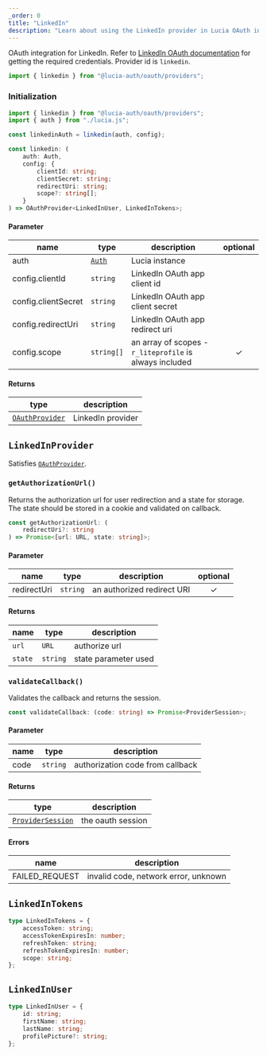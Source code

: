 ```yaml
---
_order: 0
title: "LinkedIn"
description: "Learn about using the LinkedIn provider in Lucia OAuth integration"
---
```


OAuth integration for LinkedIn. Refer to [LinkedIn OAuth documentation](https:/.microsoft.com/en-us/linkedin/shared/authentication/authorization-code-flow?tabs=HTTPS1) for getting the required credentials. Provider id is `linkedin`.

```ts
import { linkedin } from "@lucia-auth/oauth/providers";
```

### Initialization

```ts
import { linkedin } from "@lucia-auth/oauth/providers";
import { auth } from "./lucia.js";

const linkedinAuth = linkedin(auth, config);
```

```ts
const linkedin: (
	auth: Auth,
	config: {
		clientId: string;
		clientSecret: string;
		redirectUri: string;
		scope?: string[];
	}
) => OAuthProvider<LinkedInUser, LinkedInTokens>;
```

#### Parameter

| name                | type                                 | description                                             | optional |
| ------------------- | ------------------------------------ | ------------------------------------------------------- | :------: |
| auth                | [`Auth`](/reference/lucia-auth/auth) | Lucia instance                                          |          |
| config.clientId     | `string`                             | LinkedIn OAuth app client id                            |          |
| config.clientSecret | `string`                             | LinkedIn OAuth app client secret                        |          |
| config.redirectUri  | `string`                             | LinkedIn OAuth app redirect uri                         |          |
| config.scope        | `string[]`                           | an array of scopes - `r_liteprofile` is always included |    ✓     |

#### Returns

| type                                              | description       |
| ------------------------------------------------- | ----------------- |
| [`OAuthProvider`](/reference/oauth/oauthprovider) | LinkedIn provider |

## `LinkedInProvider`

Satisfies [`OAuthProvider`](/reference/oauth/oauthprovider).

### `getAuthorizationUrl()`

Returns the authorization url for user redirection and a state for storage. The state should be stored in a cookie and validated on callback.

```ts
const getAuthorizationUrl: (
	redirectUri?: string
) => Promise<[url: URL, state: string]>;
```

#### Parameter

| name        | type     | description                | optional |
| ----------- | -------- | -------------------------- | :------: |
| redirectUri | `string` | an authorized redirect URI |    ✓     |

#### Returns

| name    | type     | description          |
| ------- | -------- | -------------------- |
| `url`   | `URL`    | authorize url        |
| `state` | `string` | state parameter used |

### `validateCallback()`

Validates the callback and returns the session.

```ts
const validateCallback: (code: string) => Promise<ProviderSession>;
```

#### Parameter

| name | type     | description                      |
| ---- | -------- | -------------------------------- |
| code | `string` | authorization code from callback |

#### Returns

| type                                                  | description       |
| ----------------------------------------------------- | ----------------- |
| [`ProviderSession`](/reference/oauth/providersession) | the oauth session |

#### Errors

| name           | description                          |
| -------------- | ------------------------------------ |
| FAILED_REQUEST | invalid code, network error, unknown |

## `LinkedInTokens`

```ts
type LinkedInTokens = {
	accessToken: string;
	accessTokenExpiresIn: number;
	refreshToken: string;
	refreshTokenExpiresIn: number;
	scope: string;
};
```

## `LinkedInUser`

```ts
type LinkedInUser = {
	id: string;
	firstName: string;
	lastName: string;
	profilePicture?: string;
};
```
